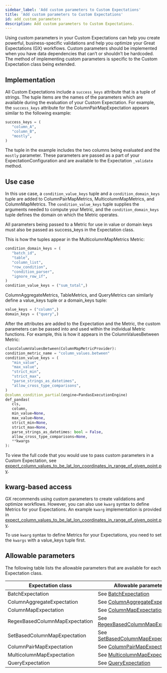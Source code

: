 ```yaml
---
sidebar_label: 'Add custom parameters to Custom Expectations'
title: 'Add custom parameters to Custom Expectations'
id: add_custom_parameters
description: Add custom parameters to Custom Expectations.
---
```


Using custom parameters in your Custom Expectations can help you create powerful, business-specific validations and help you optimize your Great Expectations (GX) workflows. Custom parameters should be implemented when you have data dependencies that can’t or shouldn’t be hardcoded. The method of implementing custom parameters is specific to the Custom Expectation class being extended.

## Implementation

All Custom Expectations include a `success_keys` attribute that is a tuple of strings. The tuple items are the names of the parameters which are available during the evaluation of your Custom Expectation. For example, the `success_keys` attribute for the ColumnPairMapExpectation appears similar to the following example:

```python
success_keys = (
   "column_A",
   "column_B",
   "mostly",
)
```
The tuple in the example includes the two columns being evaluated and the `mostly` parameter. These parameters are passed as a part of your ExpectationConfiguration and are available to the Expectation `_validate` method.

## Use case

In this use case, a `condition_value_keys` tuple and a `condition_domain_keys` tuple are added to ColumnPairMapMetrics, MulticolumnMapMetrics, and ColumnMapMetrics. The `condition_value_keys` tuple supplies the arguments needed to compute your Metric, and the `condition_domain_keys` tuple defines the domain on which the Metric operates.

All parameters being passed to a Metric for use in value or domain keys must also be passed as success_keys in the Expectation class.

This is how the tuples appear in the MulticolumnMapMetrics Metric:

```python
condition_domain_keys = (
   "batch_id",       
   "table",       
   "column_list",       
   "row_condition",       
   "condition_parser",       
   "ignore_row_if",   
)   
condition_value_keys = ("sum_total",)
```

ColumnAggregateMetrics, TableMetrics, and QueryMetrics can similarly define a value_keys tuple or a domain_keys tuple:

```python
value_keys = ("column",)
domain_keys = ("query",)
```

After the attributes are added to the Expectation and the Metric, the custom parameters can be passed into and used within the individual Metric functions. For example, this is how it appears in the ColumnValuesBetween Metric:

```python
classColumnValuesBetween(ColumnMapMetricProvider):   
condition_metric_name = "column_values.between"   
condition_value_keys = (       
   "min_value",       
   "max_value",       
   "strict_min",       
   "strict_max",       
   "parse_strings_as_datetimes",
   "allow_cross_type_comparisons",
)
@column_condition_partial(engine=PandasExecutionEngine)   
def_pandas(       
   cls,       
   column,       
   min_value=None,       
   max_value=None,       
   strict_min=None,       
   strict_max=None,       
   parse_strings_as_datetimes: bool = False,
   allow_cross_type_comparisons=None,       
   **kwargs   
):
```
To view the full code that you would use to pass custom parameters in a Custom Expectation, see [expect_column_values_to_be_lat_lon_coordinates_in_range_of_given_point.py](https://github.com/great-expectations/great_expectations/blob/develop/contrib/great_expectations_geospatial_expectations/great_expectations_geospatial_expectations/expectations/expect_column_values_to_be_lat_lon_coordinates_in_range_of_given_point.py).

## kwarg-based access

GX recommends using custom parameters to create validations and optimize workflows. However, you can also use `kwarg` syntax to define Metrics for your Expectations. An example `kwarg` implementation is provided in [expect_column_values_to_be_lat_lon_coordinates_in_range_of_given_point.py](https://github.com/great-expectations/great_expectations/blob/develop/contrib/great_expectations_geospatial_expectations/great_expectations_geospatial_expectations/expectations/expect_column_values_to_be_lat_lon_coordinates_in_range_of_given_point.py).

To use `kwarg` syntax to define Metrics for your Expectations, you need to set the `kwargs` with a value_keys tuple first.

## Allowable parameters

The following table lists the allowable parameters that are available for each Expectation class.

| Expectation class                 | Allowable parameters           |
| ----------------------------------| -------------------------------|
| BatchExpectation                  | See [BatchExpectation](https://docs.greatexpectations.io/docs/reference/api/expectations/expectation/BatchExpectation_class)             |
| ColumnAggregateExpectation        | See [ColumnAggregateExpectation](https://docs.greatexpectations.io/docs/reference/api/expectations/expectation/ColumnAggregateExpectation_class)              |
| ColumnMapExpectation              | See [ColumnMapExpectation](https://docs.greatexpectations.io/docs/reference/api/expectations/expectation/ColumnMapExpectation_class)              |
| RegexBasedColumnMapExpectation    | See [RegexBasedColumnMapExpectation](https://docs.greatexpectations.io/docs/reference/api/expectations/regex_based_column_map_expectation/RegexBasedColumnMapExpectation_class)              |
| SetBasedColumnMapExpectation      | See [SetBasedColumnMapExpectation](https://docs.greatexpectations.io/docs/reference/api/expectations/set_based_column_map_expectation/SetBasedColumnMapExpectation_class)              |
| ColumnPairMapExpectation          | See [ColumnPairMapExpectation](https://docs.greatexpectations.io/docs/reference/api/expectations/expectation/ColumnPairMapExpectation_class)              |
| MulticolumnMapExpectation         | See [MulticolumnMapExpectation](https://docs.greatexpectations.io/docs/reference/api/expectations/expectation/MulticolumnMapExpectation_class)              |
| QueryExpectation                  |  See [QueryExpectation](https://docs.greatexpectations.io/docs/reference/api/expectations/expectation/QueryExpectation_class)              |
